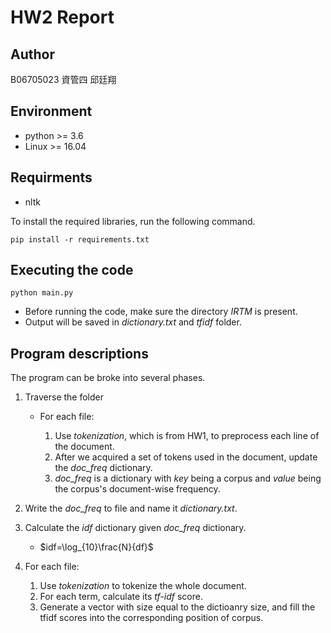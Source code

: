 # HW2 Report

## Author 
B06705023 資管四 邱廷翔
## Environment
* python >= 3.6
* Linux >= 16.04

## Requirments
* nltk

To install the required libraries, run the following command.
```shell
pip install -r requirements.txt
```

## Executing the code
```
python main.py
```
* Before running the code, make sure the directory *IRTM* is present.
* Output will be saved in *dictionary.txt* and *tfidf* folder.

## Program descriptions
The program can be broke into several phases.

1. Traverse the folder

    * For each file:

        1. Use *tokenization*, which is from HW1, to preprocess each line of the document.
        2. After we acquired a set of tokens used in the document, update the *doc_freq* dictionary.
        3. *doc_freq* is a dictionary with *key* being a corpus and *value* being the corpus's document-wise frequency.

2. Write the *doc_freq* to file and name it *dictionary.txt*.
3. Calculate the *idf* dictionary given *doc_freq* dictionary.
    * $idf=\log_{10}\frac{N}{df}$
4. For each file:
    1. Use *tokenization* to tokenize the whole document.
    2. For each term, calculate its *tf-idf* score.
    3. Generate a vector with size equal to the dictioanry size, and fill the tfidf scores into the corresponding position of corpus.